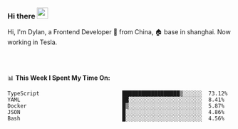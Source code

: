 ### Hi there <img src="https://media.giphy.com/media/hvRJCLFzcasrR4ia7z/giphy.gif" width="25px">

<!-- ![visitors](https://visitor-badge.glitch.me/badge?page_id=dislfyer.dislfyer) -->

Hi, I'm Dylan, a Frontend Developer 🚀 from China, 🏠 base in shanghai. Now working in Tesla.

<br/>
<br/>

📊 **This Week I Spent My Time On:**


<!--START_SECTION:waka-->

```text
TypeScript                          ██████████████████▒░░░░░░  73.12%
YAML                                ██░░░░░░░░░░░░░░░░░░░░░░░  8.41%
Docker                              █▒░░░░░░░░░░░░░░░░░░░░░░░  5.87%
JSON                                █░░░░░░░░░░░░░░░░░░░░░░░░  4.86%
Bash                                █░░░░░░░░░░░░░░░░░░░░░░░░  4.56%
```

<!--END_SECTION:waka-->

<!--
**About Me:**
 -->
